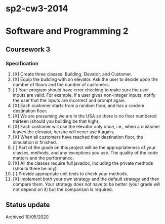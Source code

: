 sp2-cw3-2014
============

# Software and Programming 2

## Coursework 3

### Specification
1. [X] Create three classes: Building, Elevator, and Customer.
2. [X] Equip the building with an elevator. Ask the user to decide upon the number of floors and the
number of customers.
3. [ ] Your program should have error checking to make sure the user inputs are valid. For example,
if a user gives non-integer inputs, notify the user that the inputs are incorrect and prompt again.
4. [X]  Each customer starts from a random floor, and has a random destination floor.
5. [X] We are presuming we are in the USA so there is no floor numbered thirteen (should you
building be that high).
6. [X] Each customer will use the elevator only once, i.e., when a customer leaves the elevator, he/she
will never use it again.
7. [X] When all customers have reached their destination floor, the simulation is finished.
8. [ ]  Part of the grade on this project will be the appropriateness of your classes, methods, and any
exceptions you use. The quality of the code matters and the performance.
9. [X]  All the classes require full javadoc, including the private methods (should there be any).
10. [ ]  Provide appropriate unit tests to check your methods.
11. [X] Implement both your own strategy and the default strategy and then compare them. Your
strategy does not have to be better (your grade will not depend on it) but the comparison is required.

## Status update
Archived 10/05/2020
